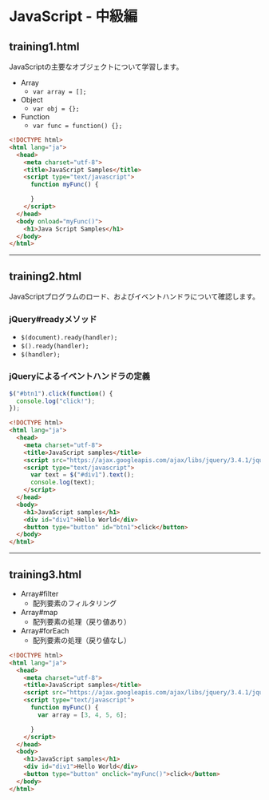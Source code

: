 # JavaScript - 中級編

## training1.html

JavaScriptの主要なオブジェクトについて学習します。

+ Array
  + `var array = [];`
+ Object
  + `var obj = {};`
+ Function
  + `var func = function() {};`


```html
<!DOCTYPE html>
<html lang="ja">
  <head>
    <meta charset="utf-8">
    <title>JavaScript Samples</title>
    <script type="text/javascript">
      function myFunc() {

      }
    </script>
  </head>
  <body onload="myFunc()">
    <h1>Java Script Samples</h1>
  </body>
</html>
```

---

## training2.html

JavaScriptプログラムのロード、およびイベントハンドラについて確認します。

### jQuery#readyメソッド

+ `$(document).ready(handler);`
+ `$().ready(handler);`
+ `$(handler);`

### jQueryによるイベントハンドラの定義

```js
$("#btn1").click(function() {
  console.log("click!");
});
```


```html
<!DOCTYPE html>
<html lang="ja">
  <head>
    <meta charset="utf-8">
    <title>JavaScript samples</title>
    <script src="https://ajax.googleapis.com/ajax/libs/jquery/3.4.1/jquery.min.js"></script>
    <script type="text/javascript">
      var text = $("#div1").text();
      console.log(text);
    </script>
  </head>
  <body>
    <h1>JavaScript samples</h1>
    <div id="div1">Hello World</div>
    <button type="button" id="btn1">click</button>
  </body>
</html>
```

---

## training3.html


+ Array#filter
  + 配列要素のフィルタリング
+ Array#map
  + 配列要素の処理（戻り値あり）
+ Array#forEach
  + 配列要素の処理（戻り値なし）


```html
<!DOCTYPE html>
<html lang="ja">
  <head>
    <meta charset="utf-8">
    <title>JavaScript samples</title>
    <script src="https://ajax.googleapis.com/ajax/libs/jquery/3.4.1/jquery.min.js"></script>
    <script type="text/javascript">
      function myFunc() {
        var array = [3, 4, 5, 6];

      }
    </script>
  </head>
  <body>
    <h1>JavaScript samples</h1>
    <div id="div1">Hello World</div>
    <button type="button" onclick="myFunc()">click</button>
  </body>
</html>
```

<!--
<!DOCTYPE html>
<html lang="ja">
  <head>
    <meta charset="utf-8">
    <title>JavaScript Sample</title>
    <script type="text/javascript">
      function myFunc() {
        var array = ["Apple", "Banana", "Cherry"];
        for (var i = 0; i < array.length; i++) {
          console.log(array[i]);
        }

        var obj = {name: "John", age: 20}
        console.log(obj.name);
        console.log(obj.age);

        var func = function() {
          console.log("Hello");
        }
        func();
      }
    </script>
  </head>
  <body onload="myFunc()">
    <h1>Java Script Sample</h1>
  </body>
</html>
-->